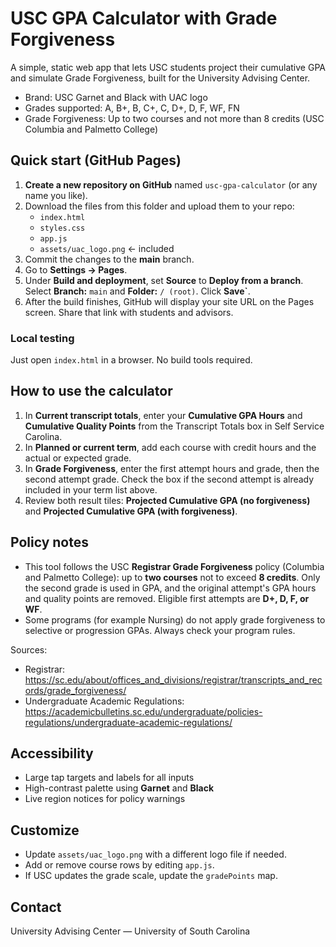 
# USC GPA Calculator with Grade Forgiveness

A simple, static web app that lets USC students project their cumulative GPA and simulate Grade Forgiveness, built for the University Advising Center.

- Brand: USC Garnet and Black with UAC logo
- Grades supported: A, B+, B, C+, C, D+, D, F, WF, FN
- Grade Forgiveness: Up to two courses and not more than 8 credits (USC Columbia and Palmetto College)

## Quick start (GitHub Pages)

1. **Create a new repository on GitHub** named `usc-gpa-calculator` (or any name you like).
2. Download the files from this folder and upload them to your repo:
   - `index.html`
   - `styles.css`
   - `app.js`
   - `assets/uac_logo.png` ← included
3. Commit the changes to the **main** branch.
4. Go to **Settings → Pages**.
5. Under **Build and deployment**, set **Source** to **Deploy from a branch**.  
   Select **Branch:** `main` and **Folder:** `/ (root)`. Click **Save`**.
6. After the build finishes, GitHub will display your site URL on the Pages screen. Share that link with students and advisors.

### Local testing

Just open `index.html` in a browser. No build tools required.

## How to use the calculator

1. In **Current transcript totals**, enter your **Cumulative GPA Hours** and **Cumulative Quality Points** from the Transcript Totals box in Self Service Carolina.
2. In **Planned or current term**, add each course with credit hours and the actual or expected grade.
3. In **Grade Forgiveness**, enter the first attempt hours and grade, then the second attempt grade. Check the box if the second attempt is already included in your term list above.
4. Review both result tiles: **Projected Cumulative GPA (no forgiveness)** and **Projected Cumulative GPA (with forgiveness)**.

## Policy notes

- This tool follows the USC **Registrar Grade Forgiveness** policy (Columbia and Palmetto College): up to **two courses** not to exceed **8 credits**. Only the second grade is used in GPA, and the original attempt's GPA hours and quality points are removed. Eligible first attempts are **D+, D, F, or WF**.
- Some programs (for example Nursing) do not apply grade forgiveness to selective or progression GPAs. Always check your program rules.

Sources:
- Registrar: https://sc.edu/about/offices_and_divisions/registrar/transcripts_and_records/grade_forgiveness/
- Undergraduate Academic Regulations: https://academicbulletins.sc.edu/undergraduate/policies-regulations/undergraduate-academic-regulations/

## Accessibility

- Large tap targets and labels for all inputs
- High-contrast palette using **Garnet** and **Black**
- Live region notices for policy warnings

## Customize

- Update `assets/uac_logo.png` with a different logo file if needed.
- Add or remove course rows by editing `app.js`.
- If USC updates the grade scale, update the `gradePoints` map.

## Contact

University Advising Center — University of South Carolina
